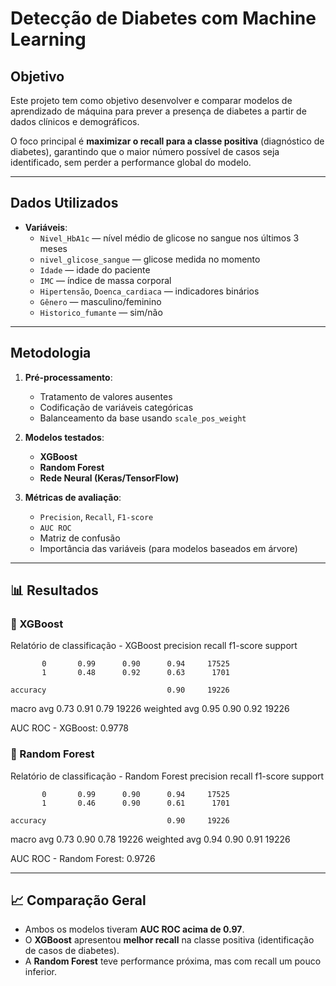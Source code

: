 # Detecção de Diabetes com Machine Learning

## Objetivo
Este projeto tem como objetivo desenvolver e comparar modelos de aprendizado de máquina para prever a presença de diabetes a partir de dados clínicos e demográficos.

O foco principal é **maximizar o recall para a classe positiva** (diagnóstico de diabetes), garantindo que o maior número possível de casos seja identificado, sem perder a performance global do modelo.

---

## Dados Utilizados
- **Variáveis**:
  - `Nivel_HbA1c` — nível médio de glicose no sangue nos últimos 3 meses
  - `nivel_glicose_sangue` — glicose medida no momento
  - `Idade` — idade do paciente
  - `IMC` — índice de massa corporal
  - `Hipertensão`, `Doenca_cardiaca` — indicadores binários
  - `Gênero` — masculino/feminino
  - `Historico_fumante` — sim/não

---

##  Metodologia
1. **Pré-processamento**:
   - Tratamento de valores ausentes
   - Codificação de variáveis categóricas
   - Balanceamento da base usando `scale_pos_weight`

2. **Modelos testados**:
   - **XGBoost**
   - **Random Forest**
   - **Rede Neural (Keras/TensorFlow)**

3. **Métricas de avaliação**:
   - `Precision`, `Recall`, `F1-score`
   - `AUC ROC`
   - Matriz de confusão
   - Importância das variáveis (para modelos baseados em árvore)

---

## 📊 Resultados

### 🔹 XGBoost
Relatório de classificação - XGBoost
              precision    recall  f1-score   support

           0       0.99      0.90      0.94     17525
           1       0.48      0.92      0.63      1701

    accuracy                           0.90     19226
   macro avg       0.73      0.91      0.79     19226
weighted avg       0.95      0.90      0.92     19226

AUC ROC - XGBoost: 0.9778

### 🔹 Random Forest

Relatório de classificação - Random Forest
              precision    recall  f1-score   support

           0       0.99      0.90      0.94     17525
           1       0.46      0.90      0.61      1701

    accuracy                           0.90     19226
   macro avg       0.73      0.90      0.78     19226
weighted avg       0.94      0.90      0.91     19226

AUC ROC - Random Forest: 0.9726

---

## 📈 Comparação Geral
- Ambos os modelos tiveram **AUC ROC acima de 0.97**.
- O **XGBoost** apresentou **melhor recall** na classe positiva (identificação de casos de diabetes).
- A **Random Forest** teve performance próxima, mas com recall um pouco inferior.
